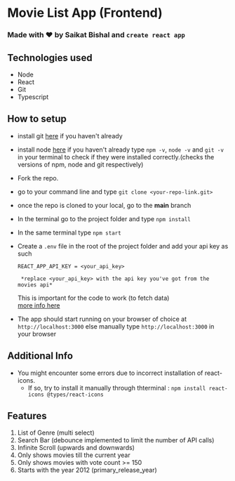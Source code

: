 # Movie List App (Frontend)

### Made with ❤️ by Saikat Bishal and `create react app`
## Technologies used

* Node
* React
* Git
* Typescript

## How to setup
* install git [here](https://git-scm.com/downloads) if you haven't already
* install node [here](https://nodejs.org/dist/v20.10.0/node-v20.10.0.pkg) if you haven't already
  type `npm -v`, `node -v` and `git -v` in your terminal to check if they were installed correctly.(checks the versions of npm, node and git respectively)
* Fork the repo.
* go to your command line and type `git clone <your-repo-link.git> `
* once the repo is cloned to your local, go to the **main** branch
* In the terminal go to the project folder and type `npm install`
* In the same terminal type `npm start`
* Create a `.env` file in the root of the project folder and add your api key as such
  ```
  REACT_APP_API_KEY = <your_api_key>
  ```
       *replace <your_api_key> with the api key you've got from the movies api*
  This is important for the code to work (to fetch data)
  <br/>
  [more info here](https://developer.themoviedb.org/docs/authentication-application#api-key)

* The app should start running on your browser of choice at `http://localhost:3000` else manually type `http://localhost:3000` in your browser

## Additional Info
  * You might encounter some errors due to incorrect installation of react-icons.
    - If so, try to install it manually through thterminal : `npm install react-icons @types/react-icons`
   
## Features
1. List of Genre (multi select)
2. Search Bar (debounce implemented to limit the number of API calls)
3. Infinite Scroll (upwards and downwards)
4. Only shows movies till the current year
5. Only shows movies with vote count >= 150
6. Starts with the year 2012 (primary_release_year)
      
    
